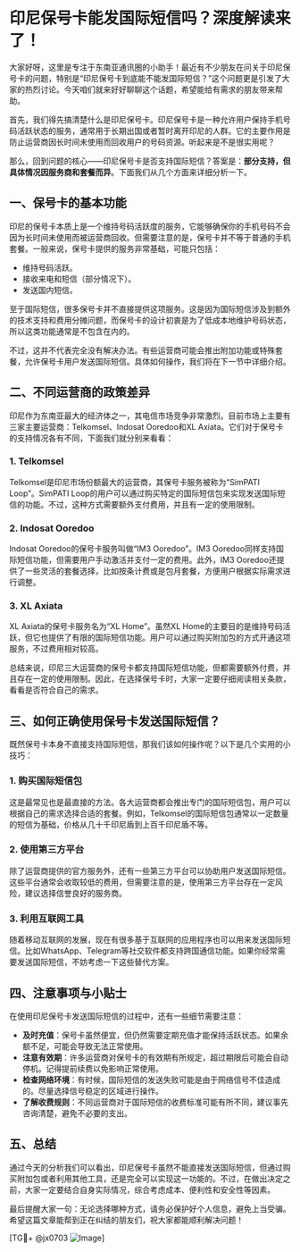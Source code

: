 # 印尼保号卡能发国际短信吗？深度解读来了！

大家好呀，这里是专注于东南亚通讯圈的小助手！最近有不少朋友在问关于印尼保号卡的问题，特别是“印尼保号卡到底能不能发国际短信？”这个问题更是引发了大家的热烈讨论。今天咱们就来好好聊聊这个话题，希望能给有需求的朋友带来帮助。

首先，我们得先搞清楚什么是印尼保号卡。印尼保号卡是一种允许用户保持手机号码活跃状态的服务，通常用于长期出国或者暂时离开印尼的人群。它的主要作用是防止运营商因长时间未使用而回收用户的号码资源。听起来是不是很实用呢？

那么，回到问题的核心——印尼保号卡是否支持国际短信？答案是：**部分支持，但具体情况因服务商和套餐而异**。下面我们从几个方面来详细分析一下。

## 一、保号卡的基本功能

印尼的保号卡本质上是一个维持号码活跃度的服务，它能够确保你的手机号码不会因为长时间未使用而被运营商回收。但需要注意的是，保号卡并不等于普通的手机套餐。一般来说，保号卡提供的服务非常基础，可能只包括：

- 维持号码活跃。
- 接收来电和短信（部分情况下）。
- 发送国内短信。

至于国际短信，很多保号卡并不直接提供这项服务。这是因为国际短信涉及到额外的技术支持和费用分摊问题，而保号卡的设计初衷是为了低成本地维护号码状态，所以这类功能通常是不包含在内的。

不过，这并不代表完全没有解决办法。有些运营商可能会推出附加功能或特殊套餐，允许保号卡用户发送国际短信。具体如何操作，我们将在下一节中详细介绍。

## 二、不同运营商的政策差异

印尼作为东南亚最大的经济体之一，其电信市场竞争非常激烈。目前市场上主要有三家主要运营商：Telkomsel、Indosat Ooredoo和XL Axiata。它们对于保号卡的支持情况各有不同，下面我们就分别来看看：

### 1. Telkomsel
Telkomsel是印尼市场份额最大的运营商，其保号卡服务被称为“SimPATI Loop”。SimPATI Loop的用户可以通过购买特定的国际短信包来实现发送国际短信的功能。不过，这种方式需要额外支付费用，并且有一定的使用限制。

### 2. Indosat Ooredoo
Indosat Ooredoo的保号卡服务叫做“IM3 Ooredoo”。IM3 Ooredoo同样支持国际短信功能，但需要用户手动激活并支付一定的费用。此外，IM3 Ooredoo还提供了一些灵活的套餐选择，比如按条计费或是包月套餐，方便用户根据实际需求进行调整。

### 3. XL Axiata
XL Axiata的保号卡服务名为“XL Home”。虽然XL Home的主要目的是维持号码活跃，但它也提供了有限的国际短信功能。用户可以通过购买附加包的方式开通这项服务，不过费用相对较高。

总结来说，印尼三大运营商的保号卡都支持国际短信功能，但都需要额外付费，并且存在一定的使用限制。因此，在选择保号卡时，大家一定要仔细阅读相关条款，看看是否符合自己的需求。

## 三、如何正确使用保号卡发送国际短信？

既然保号卡本身不直接支持国际短信，那我们该如何操作呢？以下是几个实用的小技巧：

### 1. 购买国际短信包
这是最常见也是最直接的方法。各大运营商都会推出专门的国际短信包，用户可以根据自己的需求选择合适的套餐。例如，Telkomsel的国际短信包通常以一定数量的短信为基础，价格从几十千印尼盾到上百千印尼盾不等。

### 2. 使用第三方平台
除了运营商提供的官方服务外，还有一些第三方平台可以协助用户发送国际短信。这些平台通常会收取较低的费用，但需要注意的是，使用第三方平台存在一定风险，建议选择信誉良好的服务商。

### 3. 利用互联网工具
随着移动互联网的发展，现在有很多基于互联网的应用程序也可以用来发送国际短信。比如WhatsApp、Telegram等社交软件都支持跨国通信功能。如果你经常需要发送国际短信，不妨考虑一下这些替代方案。

## 四、注意事项与小贴士

在使用印尼保号卡发送国际短信的过程中，还有一些细节需要注意：

- **及时充值**：保号卡虽然便宜，但仍然需要定期充值才能保持活跃状态。如果余额不足，可能会导致无法正常使用。
- **注意有效期**：许多运营商对保号卡的有效期有所规定，超过期限后可能会自动停机。记得提前续费以免影响正常使用。
- **检查网络环境**：有时候，国际短信的发送失败可能是由于网络信号不佳造成的。尽量选择信号稳定的区域进行操作。
- **了解收费规则**：不同运营商对于国际短信的收费标准可能有所不同，建议事先咨询清楚，避免不必要的支出。

## 五、总结

通过今天的分析我们可以看出，印尼保号卡虽然不能直接发送国际短信，但通过购买附加包或者利用其他工具，还是完全可以实现这一功能的。不过，在做出决定之前，大家一定要结合自身实际情况，综合考虑成本、便利性和安全性等因素。

最后提醒大家一句：无论选择哪种方式，请务必保护好个人信息，避免上当受骗。希望这篇文章能帮到正在纠结的朋友们，祝大家都能顺利解决问题！

[TG💪+ @jx0703 ![Image](https://github.com/user-attachments/assets/dbca1d08-cadb-493c-b0ec-ad6f7a83f270)]